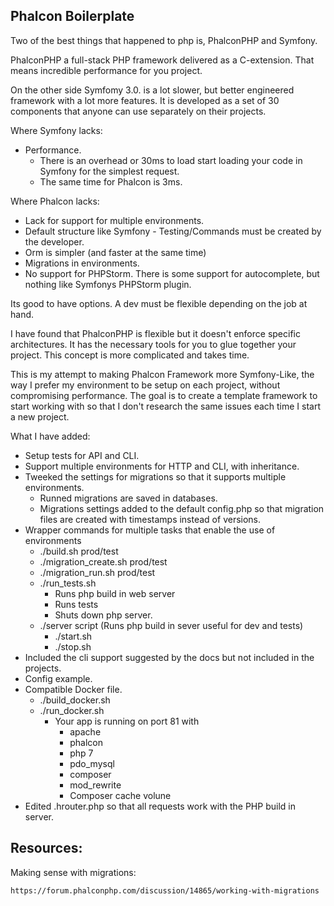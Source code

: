 Phalcon Boilerplate 
-------------------

Two of the best things that happened to php is, PhalconPHP and Symfony.

PhalconPHP a full-stack PHP framework delivered as a C-extension. That means incredible performance for you project.

On the other side Symfomy 3.0. is a lot slower, but better engineered framework with a lot more features. It is developed as a set of 30 components that anyone can use separately on their projects.

Where Symfony lacks:

- Performance.
	- There is an overhead or 30ms to load start loading your code in Symfony for the simplest request.
	- The same time for Phalcon is 3ms.

Where Phalcon lacks:

- Lack for support for multiple environments.
- Default structure like Symfony - Testing/Commands must be created by the developer.
- Orm is simpler (and faster at the same time)
- Migrations in environments.
- No support for PHPStorm. There is some support for autocomplete, but nothing like Symfonys PHPStorm plugin.

Its good to have options. A dev must be flexible depending on the job at hand.

I have found that PhalconPHP is flexible but it doesn't enforce specific architectures. It has the necessary tools for you to glue together your project. This concept is more complicated and takes time.

This is my attempt to making Phalcon Framework more Symfony-Like, the way I prefer my environment to be setup on each project, without compromising performance. The goal is to create a template framework to start working with so that I don't research the same issues each time I start a new project.

What I have added:

- Setup tests for API and CLI.
- Support multiple environments for HTTP and CLI, with inheritance.
- Tweeked the settings for migrations so that it supports multiple environments.
	- Runned migrations are saved in databases.
	- Migrations settings added to the default config.php so that migration files are created with timestamps instead of versions. 
- Wrapper commands for multiple tasks that enable the use of environments
	- ./build.sh prod/test
	- ./migration_create.sh prod/test
	- ./migration_run.sh prod/test
	- ./run_tests.sh
		- Runs php build in web server
		- Runs tests
		- Shuts down php server.
	- ./server script (Runs php build in sever useful for dev and tests)
		- ./start.sh
		- ./stop.sh
- Included the cli support suggested by the docs but not included in the projects.
- Config example.
- Compatible Docker file.
	- ./build_docker.sh
	- ./run_docker.sh
		- Your app is running on port 81 with 
			- apache
			- phalcon 
			- php 7
			- pdo_mysql
			- composer
			- mod_rewrite
			- Composer cache volune
- Edited .hrouter.php so that all requests work with the PHP build in server.


Resources:
-----------

Making sense with migrations:
    
    https://forum.phalconphp.com/discussion/14865/working-with-migrations
    
